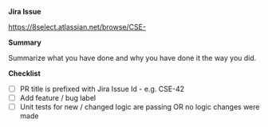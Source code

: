 **Jira Issue**

https://8select.atlassian.net/browse/CSE-

**Summary**

Summarize what you have done and why you have done it the way you did.

<!--
You can assign a team-member to review the PR.
If you are confident that no critical system breaks you can merge without a review.
-->
**Checklist**

- [ ] PR title is prefixed with Jira Issue Id - e.g. CSE-42
- [ ] Add feature / bug label
- [ ] Unit tests for new / changed logic are passing OR no logic changes were made
